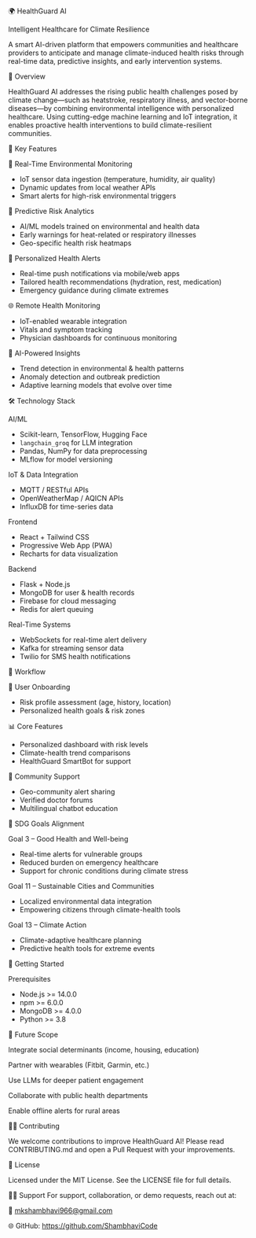 🌍 HealthGuard AI  

Intelligent Healthcare for Climate Resilience

A smart AI-driven platform that empowers communities and healthcare providers to anticipate and manage climate-induced health risks through real-time data, predictive insights, and early intervention systems.


 🌟 Overview

HealthGuard AI addresses the rising public health challenges posed by climate change—such as heatstroke, respiratory illness, and vector-borne diseases—by combining environmental intelligence with personalized healthcare. Using cutting-edge machine learning and IoT integration, it enables proactive health interventions to build climate-resilient communities.



 🎯 Key Features

 🔬 Real-Time Environmental Monitoring
- IoT sensor data ingestion (temperature, humidity, air quality)  
- Dynamic updates from local weather APIs  
- Smart alerts for high-risk environmental triggers  

🤖 Predictive Risk Analytics
- AI/ML models trained on environmental and health data  
- Early warnings for heat-related or respiratory illnesses  
- Geo-specific health risk heatmaps  

 📱 Personalized Health Alerts
- Real-time push notifications via mobile/web apps  
- Tailored health recommendations (hydration, rest, medication)  
- Emergency guidance during climate extremes  

🌐 Remote Health Monitoring
- IoT-enabled wearable integration  
- Vitals and symptom tracking  
- Physician dashboards for continuous monitoring  

 🧠 AI-Powered Insights
- Trend detection in environmental & health patterns  
- Anomaly detection and outbreak prediction  
- Adaptive learning models that evolve over time  



🛠️ Technology Stack

AI/ML
- Scikit-learn, TensorFlow, Hugging Face  
- `langchain_groq` for LLM integration  
- Pandas, NumPy for data preprocessing  
- MLflow for model versioning  

IoT & Data Integration
- MQTT / RESTful APIs  
- OpenWeatherMap / AQICN APIs  
- InfluxDB for time-series data  

Frontend
- React + Tailwind CSS  
- Progressive Web App (PWA)  
- Recharts for data visualization  

Backend
- Flask + Node.js  
- MongoDB for user & health records  
- Firebase for cloud messaging  
- Redis for alert queuing  

Real-Time Systems
- WebSockets for real-time alert delivery  
- Kafka for streaming sensor data  
- Twilio for SMS health notifications  



 🔄 Workflow

 🧭 User Onboarding
- Risk profile assessment (age, history, location)  
- Personalized health goals & risk zones  

 📊 Core Features
- Personalized dashboard with risk levels  
- Climate-health trend comparisons  
- HealthGuard SmartBot for support  

🌱 Community Support
- Geo-community alert sharing  
- Verified doctor forums  
- Multilingual chatbot education  



🧠 SDG Goals Alignment

Goal 3 – Good Health and Well-being
- Real-time alerts for vulnerable groups  
- Reduced burden on emergency healthcare  
- Support for chronic conditions during climate stress  

Goal 11 – Sustainable Cities and Communities
- Localized environmental data integration  
- Empowering citizens through climate-health tools  

Goal 13 – Climate Action
- Climate-adaptive healthcare planning  
- Predictive health tools for extreme events  


 🚀 Getting Started

Prerequisites
- Node.js >= 14.0.0  
- npm >= 6.0.0  
- MongoDB >= 4.0.0  
- Python >= 3.8  



🧩 Future Scope

Integrate social determinants (income, housing, education)

Partner with wearables (Fitbit, Garmin, etc.)

Use LLMs for deeper patient engagement

Collaborate with public health departments

Enable offline alerts for rural areas

🤝🏻 Contributing

We welcome contributions to improve HealthGuard AI!
Please read CONTRIBUTING.md and open a Pull Request with your improvements.

📄 License

Licensed under the MIT License. See the LICENSE file for full details.

👍🏻 Support
For support, collaboration, or demo requests, reach out at:
  
📧 mkshambhavi966@gmail.com
  
🌐 GitHub: https://github.com/ShambhaviCode

